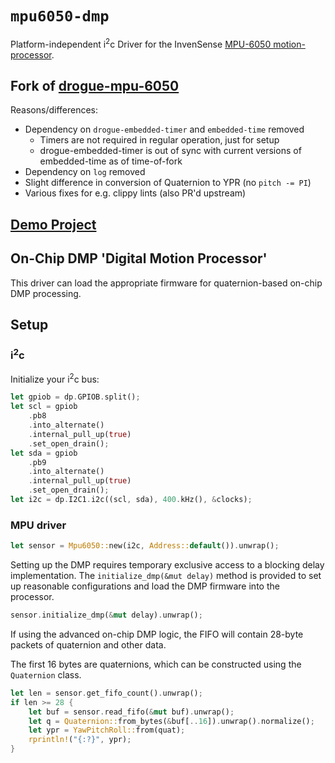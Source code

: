 # `mpu6050-dmp`

Platform-independent i<sup>2</sup>c Driver for the InvenSense [MPU-6050 motion-processor](https://invensense.tdk.com/products/motion-tracking/6-axis/mpu-6050/).

## Fork of [drogue-mpu-6050](https://github.com/drogue-iot/drogue-mpu-6050)
Reasons/differences:
* Dependency on `drogue-embedded-timer` and `embedded-time` removed
  - Timers are not required in regular operation, just for setup
  - drogue-embedded-timer is out of sync with current versions of embedded-time as of time-of-fork
* Dependency on `log` removed
* Slight difference in conversion of Quaternion to YPR (no `pitch -= PI`)
* Various fixes for e.g. clippy lints (also PR'd upstream)

## [Demo Project](https://github.com/barafael/mpu6050-dmp-demo)

## On-Chip DMP 'Digital Motion Processor'

This driver can load the appropriate firmware for quaternion-based on-chip DMP processing.

## Setup

### i<sup>2</sup>c

Initialize your i<sup>2</sup>c bus:

```rust
let gpiob = dp.GPIOB.split();
let scl = gpiob
    .pb8
    .into_alternate()
    .internal_pull_up(true)
    .set_open_drain();
let sda = gpiob
    .pb9
    .into_alternate()
    .internal_pull_up(true)
    .set_open_drain();
let i2c = dp.I2C1.i2c((scl, sda), 400.kHz(), &clocks);
```

### MPU driver

```rust
let sensor = Mpu6050::new(i2c, Address::default()).unwrap();
```

Setting up the DMP requires temporary exclusive access to a blocking delay implementation.
The `initialize_dmp(&mut delay)` method is provided to set up reasonable configurations and load the DMP firmware into the processor.

```rust
sensor.initialize_dmp(&mut delay).unwrap();
```

If using the advanced on-chip DMP logic, the FIFO will contain 28-byte packets of quaternion and other data.

The first 16 bytes are quaternions, which can be constructed using the `Quaternion` class.

```rust
let len = sensor.get_fifo_count().unwrap();
if len >= 28 {
    let buf = sensor.read_fifo(&mut buf).unwrap();
    let q = Quaternion::from_bytes(&buf[..16]).unwrap().normalize();
    let ypr = YawPitchRoll::from(quat);
    rprintln!("{:?}", ypr);
}
```
